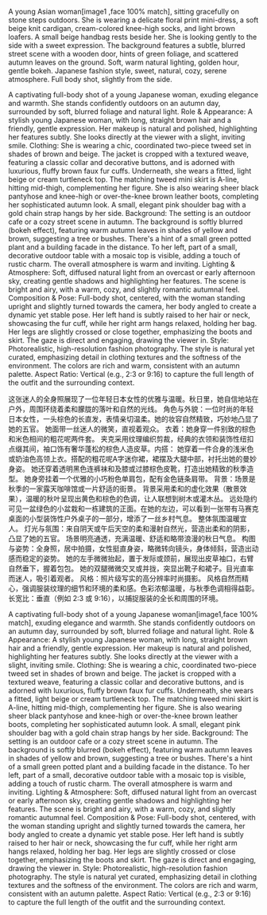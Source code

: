 A young Asian woman[image1 ,face 100% match],  sitting gracefully on stone steps outdoors. She is wearing a delicate floral print mini-dress, a soft beige knit cardigan, cream-colored knee-high socks, and light brown loafers. A small beige handbag rests beside her. She is looking gently to the side with a sweet expression. The background features a subtle, blurred street scene with a wooden door, hints of green foliage, and scattered autumn leaves on the ground. Soft, warm natural lighting, golden hour, gentle bokeh. Japanese fashion style, sweet, natural, cozy, serene atmosphere. Full body shot, slightly from the side.




A captivating full-body shot of a young Japanese woman, exuding elegance and warmth. She stands confidently outdoors on an autumn day, surrounded by soft, blurred foliage and natural light.
Role & Appearance: A stylish young Japanese woman, with long, straight brown hair and a friendly, gentle expression. Her makeup is natural and polished, highlighting her features subtly. 
She looks directly at the viewer with a slight, inviting smile.
Clothing: She is wearing a chic, coordinated two-piece tweed set in shades of brown and beige. 
The jacket is cropped with a textured weave, featuring a classic collar and decorative buttons, and is adorned with luxurious, fluffy brown faux fur cuffs. Underneath, 
she wears a fitted, light beige or cream turtleneck top. The matching tweed mini skirt is A-line, hitting mid-thigh, complementing her figure. 
She is also wearing sheer black pantyhose and knee-high or over-the-knee brown leather boots, completing her sophisticated autumn look. 
A small, elegant pink shoulder bag with a gold chain strap hangs by her side.
Background: The setting is an outdoor cafe or a cozy street scene in autumn. 
The background is softly blurred (bokeh effect), featuring warm autumn leaves in shades of yellow and brown, suggesting a tree or bushes. 
There's a hint of a small green potted plant and a building facade in the distance. To her left, part of a small, decorative outdoor table with a mosaic top is visible, adding a touch of rustic charm. 
The overall atmosphere is warm and inviting.
Lighting & Atmosphere: Soft, diffused natural light from an overcast or early afternoon sky, creating gentle shadows and highlighting her features. 
The scene is bright and airy, with a warm, cozy, and slightly romantic autumnal feel.
Composition & Pose: Full-body shot, centered, with the woman standing upright and slightly turned towards the camera, her body angled to create a dynamic yet stable pose. 
Her left hand is subtly raised to her hair or neck, showcasing the fur cuff, while her right arm hangs relaxed, holding her bag. 
Her legs are slightly crossed or close together, emphasizing the boots and skirt. The gaze is direct and engaging, drawing the viewer in.
Style: Photorealistic, high-resolution fashion photography. 
The style is natural yet curated, emphasizing detail in clothing textures and the softness of the environment. The colors are rich and warm, consistent with an autumn palette.
Aspect Ratio: Vertical (e.g., 2:3 or 9:16) to capture the full length of the outfit and the surrounding context.

这张迷人的全身照展现了一位年轻日本女性的优雅与温暖。秋日里，她自信地站在户外，周围环绕着柔和朦胧的落叶和自然的光线。
角色与外貌：一位时尚的年轻日本女性，一头棕色的长直发，表情亲切温柔。她的妆容自然精致，巧妙地凸显了她的五官。
她面带一丝迷人的微笑，直视着观众。
衣着：她身穿一件别致的棕色和米色相间的粗花呢两件套。
夹克采用纹理编织剪裁，经典的衣领和装饰性纽扣点缀其间，袖口饰有奢华蓬松的棕色人造皮草。内搭：
她穿着一件合身的浅米色或奶油色高领上衣。搭配的粗花呢A字迷你裙，裙摆及大腿中部，衬托出她的曼妙身姿。
她还穿着透明黑色连裤袜和及膝或过膝棕色皮靴，打造出她精致的秋季造型。
她身旁挂着一个优雅的小巧粉色单肩包，配有金色链条肩带。
背景：场景是秋季的一家露天咖啡馆或一片舒适的街景。
背景采用柔和的虚化效果（散景效果），温暖的秋叶呈现出黄色和棕色的色调，让人联想到树木或灌木丛。
远处隐约可见一盆绿色的小盆栽和一栋建筑的正面。在她的左边，可以看到一张带有马赛克桌面的小型装饰性户外桌子的一部分，增添了一丝乡村气息。
整体氛围温暖宜人。
灯光与氛围：来自阴天或午后天空的柔和漫射自然光，营造出柔和的阴影，凸显了她的五官。
场景明亮通透，充满温暖、舒适和略带浪漫的秋日气息。
构图与姿势：全身照，居中拍摄​​，女性挺直身姿，略微转向镜头，身体倾斜，营造出动感而稳定的姿势。
她的左手微微抬起，置于发际或颈前，展现出皮草袖口，右臂自然垂下，握着包包。
她的双腿微微交叉或并拢，突显出靴子和裙子。目光直率而迷人，吸引着观者。
风格：照片级写实的高分辨率时尚摄影。
风格自然而精心，强调服装纹理的细节和环境的柔和感。色彩浓郁温暖，与秋季色调相得益彰。
长宽比：垂直（例如 2:3 或 9:16），以捕捉服装的全长和周围的环境。

A captivating full-body shot of a young Japanese woman[image1,face 100% match], exuding elegance and warmth. She stands confidently outdoors on an autumn day, surrounded by soft, blurred foliage and natural light.
Role & Appearance: A stylish young Japanese woman, with long, straight brown hair and a friendly, gentle expression. Her makeup is natural and polished, highlighting her features subtly. She looks directly at the viewer with a slight, inviting smile.
Clothing: She is wearing a chic, coordinated two-piece tweed set in shades of brown and beige. The jacket is cropped with a textured weave, featuring a classic collar and decorative buttons, and is adorned with luxurious, fluffy brown faux fur cuffs. Underneath, she wears a fitted, light beige or cream turtleneck top. The matching tweed mini skirt is A-line, hitting mid-thigh, complementing her figure. She is also wearing sheer black pantyhose and knee-high or over-the-knee brown leather boots, completing her sophisticated autumn look. A small, elegant pink shoulder bag with a gold chain strap hangs by her side.
Background: The setting is an outdoor cafe or a cozy street scene in autumn. The background is softly blurred (bokeh effect), featuring warm autumn leaves in shades of yellow and brown, suggesting a tree or bushes. There's a hint of a small green potted plant and a building facade in the distance. To her left, part of a small, decorative outdoor table with a mosaic top is visible, adding a touch of rustic charm. The overall atmosphere is warm and inviting.
Lighting & Atmosphere: Soft, diffused natural light from an overcast or early afternoon sky, creating gentle shadows and highlighting her features. The scene is bright and airy, with a warm, cozy, and slightly romantic autumnal feel.
Composition & Pose: Full-body shot, centered, with the woman standing upright and slightly turned towards the camera, her body angled to create a dynamic yet stable pose. Her left hand is subtly raised to her hair or neck, showcasing the fur cuff, while her right arm hangs relaxed, holding her bag. Her legs are slightly crossed or close together, emphasizing the boots and skirt. The gaze is direct and engaging, drawing the viewer in.
Style: Photorealistic, high-resolution fashion photography. The style is natural yet curated, emphasizing detail in clothing textures and the softness of the environment. The colors are rich and warm, consistent with an autumn palette.
Aspect Ratio: Vertical (e.g., 2:3 or 9:16) to capture the full length of the outfit and the surrounding context.
